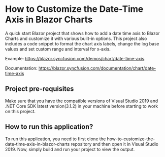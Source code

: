# How to Customize the Date-Time Axis in Blazor Charts

A quick start Blazor project that shows how to add a date time axis to Blazor Charts and customize it with various built-in options. This project also includes a code snippet to format the chart axis labels, change the log base values and set custom range and interval for x-axis.

Example: https://blazor.syncfusion.com/demos/chart/date-time-axis 

Documentation: https://blazor.syncfusion.com/documentation/chart/date-time-axis 


## Project pre-requisites
Make sure that you have the compatible versions of Visual Studio 2019 and .NET Core SDK latest version(3.1.2) in your machine before starting to work on this project.

## How to run this application?
To run this application, you need to first clone the how-to-customize-the-date-time-axis-in-blazor-charts repository and then open it in Visual Studio 2019. Now, simply build and run your project to view the output.


